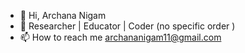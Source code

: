 - 👋 Hi, Archana Nigam
- 👀 Researcher | Educator | Coder (no specific order )
- 📫 How to reach me archananigam11@gmail.com

<!---
Archana1906/Archana1906 is a ✨ special ✨ repository because its `README.md` (this file) appears on your GitHub profile.
You can click the Preview link to take a look at your changes.
--->
